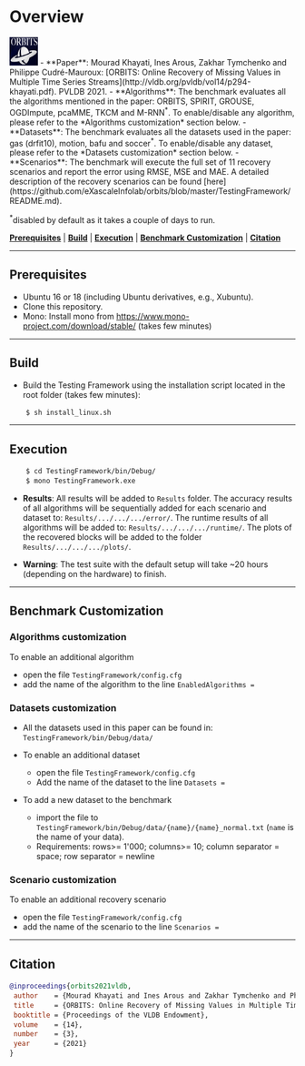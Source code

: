 # Overview
<img src="orbits_logo.png" width="50" height="50">
- **Paper**: Mourad Khayati, Ines Arous, Zakhar Tymchenko and Philippe Cudré-Mauroux: [ORBITS: Online Recovery of Missing Values in Multiple Time Series Streams](http://vldb.org/pvldb/vol14/p294-khayati.pdf). PVLDB 2021.
- **Algorithms**: The benchmark evaluates all the algorithms mentioned in the paper: ORBITS, SPIRIT, GROUSE, OGDImpute, pcaMME, TKCM and M-RNN<sup>*</sup>. To enable/disable any algorithm, please refer to the *Algorithms customization* section below.
- **Datasets**: The benchmark evaluates all the datasets used in the paper: gas (drfit10), motion, bafu and soccer<sup>*</sup>. To enable/disable any dataset, please refer to the *Datasets customization* section below.
- **Scenarios**: The benchmark will execute the full set of 11 recovery scenarios and report the error using RMSE, MSE and MAE. 
A detailed description of the recovery scenarios can be found [here](https://github.com/eXascaleInfolab/orbits/blob/master/TestingFramework/README.md).

<sup>*</sup>disabled by default as it takes a couple of days to run.
<!--
The online scenarios are described [here](https://github.com/eXascaleInfolab/orbits/blob/master/TestingFramework/bin/Debug/results/plotfiles/streaming_end.txt) while the batch scenarios are described [here](https://github.com/eXascaleInfolab/orbits/blob/master/TestingFramework/bin/Debug/results/plotfiles/batch_mid.txt). 
-->

[**Prerequisites**](#prerequisites) | [**Build**](#build) | [**Execution**](#execution) | [**Benchmark Customization**](#benchmark-customization) | [**Citation**](#citation)
___ 
 
## Prerequisites

- Ubuntu 16 or 18 (including Ubuntu derivatives, e.g., Xubuntu).
- Clone this repository.
- Mono: Install mono from https://www.mono-project.com/download/stable/ (takes few minutes)

___
## Build

- Build the Testing Framework using the installation script located in the root folder (takes few minutes):
```bash
    $ sh install_linux.sh
```
___
## Execution


```bash
    $ cd TestingFramework/bin/Debug/
    $ mono TestingFramework.exe 
```

- **Results**: All results will be added to `Results` folder. The accuracy results of all algorithms will be sequentially added for each scenario and dataset to: `Results/.../.../.../error/`. The runtime results of all algorithms will be added to: `Results/.../.../.../runtime/`. The plots of the recovered blocks will be added to the folder `Results/.../.../.../plots/`.

- **Warning**: The test suite with the default setup will take ~20 hours (depending on the hardware) to finish. 

___
## Benchmark Customization 

### Algorithms customization

To enable an additional algorithm
- open the file `TestingFramework/config.cfg`
- add the name of the algorithm to the line `EnabledAlgorithms =`


### Datasets customization

- All the datasets used in this paper can be found in: `TestingFramework/bin/Debug/data/`
- To enable an additional dataset
  - open the file `TestingFramework/config.cfg`
  - Add the name of the dataset to the line `Datasets =`

- To add a new dataset to the benchmark
  - import the file to `TestingFramework/bin/Debug/data/{name}/{name}_normal.txt` (`name` is the name of your data).
  - Requirements: rows>= 1'000; columns>= 10; column separator = space; row separator = newline


### Scenario customization

To enable an additional recovery scenario
- open the file `TestingFramework/config.cfg`
- add the name of the scenario to the line `Scenarios =`


___
## Citation
```bibtex
@inproceedings{orbits2021vldb,
 author    = {Mourad Khayati and Ines Arous and Zakhar Tymchenko and Philippe Cudr{\'{e}}{-}Mauroux},
 title     = {ORBITS: Online Recovery of Missing Values in Multiple Time Series Streams},
 booktitle = {Proceedings of the VLDB Endowment},
 volume    = {14},
 number    = {3},
 year      = {2021}
}
```


<!--
___
___
## Prerequisites and dependencies (macOS) 

- The benchmark runs also on macOS, but takes much longer than Linux. 
- macOS 10.13 or higher, homebrew
- Clone the current repository
```bash
    $ xcode-select --install
    $ git clone https://github.com/eXascaleInfolab/orbits.git
```
- Mono: Install mono from https://www.mono-project.com/download/stable/ and restart the terminal window.

- If you are running macOS 10.14, you need to install C/C++ headers using the following command:
```bash
    $ open /Library/Developer/CommandLineTools/Packages/macOS_SDK_headers_for_macOS_10.14.pkg
```

## Build 

- Build all the algorithms and Testing Framework using the installation script located in the root folder:
```bash
    $ sh install_mac.sh
```
## Execution

```bash
    $ cd TestingFramework/bin/Debug/
    $ mono TestingFramework.exe
```

## Benchmark customization

The algorithm and dataset customization is identical to Linux (see above).

# InCD_benchmark

#### Repository structure
- Algorithms - missing value recovery algorithms: ORBITS (incd), TKCM, SPIRIT, GROUSE, OGDImpute, SSA, M-RNN, pcaMME.
- Datasets - different datasets and time series from different sources.
- Testing Framework - a program to run automated suite of tests on the datasets with the algorithms mentioned above.

### Prerequisites and dependencies (Linux)

- Ubuntu 16 and higher (or Ubuntu derivatives like Xubuntu)
- Sudo rights on the user
- Clone the repository
```bash
    $ git clone https://github.com/eXascaleInfolab/InCD_bench-19.git
```
- Mono Runtime and Compiler: follow step 1 from the installation guide in https://www.mono-project.com/download/stable/ for your Ubuntu version and afterwards do:
```bash
    $ sudo apt-get install mono-devel
```
- All other prerequisites will be installed using a build script.

#### Build & tests

- Restart the terminal window after all the dependencies are installed. Open it in the root folder of the repository.
- Build all the algorithms and Testing Framework using a script in the root folder (takes up to 5 minutes depending which prerequisites are already installed in the system):
```bash
    $ sh install_linux.sh
```
- Run the benchmark:
```bash
    $ cd TestingFramework/bin/Debug/
    $ mono TestingFramework.exe
```
- Test suite will go over datasets one by one and executes all the scenarios for them with both precision test and runtime test. Plots folder in the root of the repository will be populated with the results.
- Remark: full test suite with the default setup will take a sizeable amount of time to run (around 1 day depending on the hardware) and will produce up to 3GB of output files with all recovered data and plots unless stopped early.

#### Customize datasets

To add a dataset to the benchmark
- import the file to `TestingFramework/bin/Debug/data/{name}/{name}_normal.txt`
- - Requirements: >= 10 columns, >= 1'000 rows, column separator - empty space, row separator - newline
- add `{name}` to the list of datasets in `TestingFramework/config.cfg`

#### Customize algorithms

To exclude an algorithm from the benchmark
- open the file `TestingFramework/config.cfg`
- add an entry `IgnoreAlgorithms =` and specify the list of algorithm codes to exclude them
- the line starting with `IgnoreAlgorithms =` provides codes for all the algorithms in the benchmark

-->

